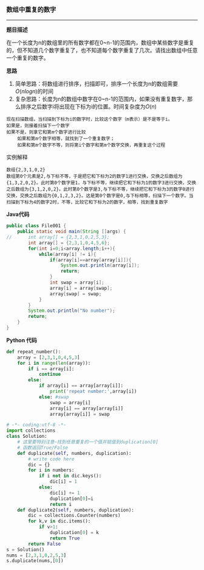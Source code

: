 ### 数组中重复的数字

---

__题目描述__

在一个长度为n的数组里的所有数字都在0~n-1的范围内，数组中某些数字是重复的，但不知道几个数字重复了，也不知道每个数字重复了几次。请找出数组中任意一个重复的数字。

__思路__

1. 简单思路：将数组进行排序，扫描即可，排序一个长度为n的数组需要$O(nlogn)$的时间
2. 复杂思路：长度为n的数组中数字在0~n-1的范围内，如果没有重复数字，那么排序之后数字i将出现在下标为i的位置。时间复杂度为$O(n)$ 

```
现在扫描数组，当扫描到下标为i的数字时，比较这个数字（m表示）是不是等于i。
如果是，则接着扫描下一个数字
如果不是，则拿它和第m个数字进行比较
	如果和第m个数字相等，就找到了一个重复数字；
	如果和第m个数字不等，则将第i个数字和第m个数字交换，再重复这个过程
```

实例解释

```
数组{2,3,1,0,2}
数组第0个元素是2,与下标不等，于是把它和下标为2的数字1进行交换，交换之后数组为{1,3,2,0,2}。此时第0个数字是1，与下标不等，继续把它和下标为1的数字3进行交换，交换之后数组为{3,1,2,0,2}。此时第0个数字是3,与下标不等，继续把它和下标为3的数字0进行交换，交换之后数组为{0,1,2,3,2}。这是第0个数字是0,与下标相等，扫描下一个数字。当扫描到下标为4的数字2时，不等，比较它和下标为2的数字，相等，找到重复数字
```

__Java代码__

```java
public class File001 {
	public static void main(String []args) {
//		int array[] = {2,3,1,0,2,5,3};
		int array[] = {2,3,1,0,4,5,6};
		for(int i=0;i<array.length;i++){
			while(array[i] != i){
				if(array[i]==array[array[i]]){
					System.out.println(array[i]);
					return;
				}
				int swap = array[i];
				array[i] = array[swap];
				array[swap] = swap;
			}
		}
		System.out.println("No number");
		return;
    }
}
```

__Python 代码__

```python
def repeat_number():
	array = [2,3,1,0,4,5,3]
	for i in range(len(array)):
		if i == array[i]:
			continue
		else:
			if array[i] == array[array[i]]:
				print('repeat number:',array[i])
			else: #swap
				swap = array[i]
				array[i] == array[array[i]]
				array[array[i]] = swap
```

```python
# -*- coding:utf-8 -*-
import collections
class Solution:
    # 这里要特别注意~找到任意重复的一个值并赋值到duplication[0]
    # 函数返回True/False
    def duplicate(self, numbers, duplication):
        # write code here
        dic = {}
        for i in numbers:
            if i not in dic.keys():
                dic[i] = 1
            else:
                dic[i] += 1
                duplication[0]=i
                return i
    def duplicate2(self, numbers, duplication):
        dic = collections.Counter(numbers)
        for k,v in dic.items():
            if v>1:
                duplication[0] = k
                return True
        return False
s = Solution()
nums = [2,3,1,0,2,5,3]
s.duplicate(nums,[0])
```

